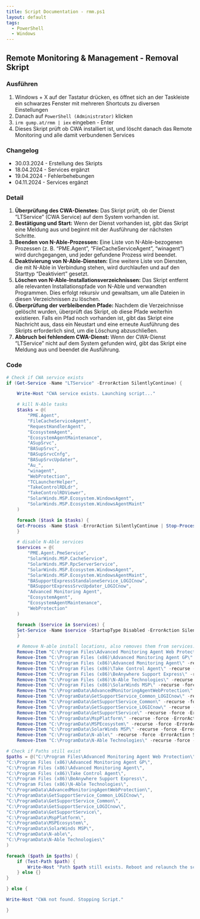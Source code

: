 ```yaml
---
title: Script Documentation - rmm.ps1
layout: default
tags:
  - PowerShell
  - Windows
---
```

## Remote Monitoring & Management - Removal Skript

### Ausführen
1. Windows + X auf der Tastatur drücken, es öffnet sich an der Taskleiste ein schwarzes Fenster mit mehreren Shortcuts zu diversen Einstellungen
2. Danach auf `PowerShell (Administrator)` klicken
3. `irm gump.at/rmm | iex` eingeben - Enter
4. Dieses Skript prüft ob CWA installiert ist, und löscht danach das Remote Monitoring und alle damit verbundenen Services

### Changelog
- 30.03.2024 - Erstellung des Skripts
- 18.04.2024 - Services ergänzt
- 19.04.2024 - Fehlerbehebungen 
- 04.11.2024 -  Services ergänzt

### Detail
1. **Überprüfung des CWA-Dienstes:** Das Skript prüft, ob der Dienst “LTService” (CWA Service) auf dem System vorhanden ist.
2.	**Bestätigung und Start:** Wenn der Dienst vorhanden ist, gibt das Skript eine Meldung aus und beginnt mit der Ausführung der nächsten Schritte.
3.	**Beenden von N-Able-Prozessen:** Eine Liste von N-Able-bezogenen Prozessen (z. B. “PME.Agent”, “FileCacheServiceAgent”, “winagent”) wird durchgegangen, und jeder gefundene Prozess wird beendet.
4.	**Deaktivierung von N-Able-Diensten:** Eine weitere Liste von Diensten, die mit N-Able in Verbindung stehen, wird durchlaufen und auf den Starttyp “Deaktiviert” gesetzt.
5.	**Löschen von N-Able-Installationsverzeichnissen:** Das Skript entfernt alle relevanten Installationspfade von N-Able und verwandten Programmen. Dies erfolgt rekursiv und gewaltsam, um alle Dateien in diesen Verzeichnissen zu löschen.
6.	**Überprüfung der verbleibenden Pfade:** Nachdem die Verzeichnisse gelöscht wurden, überprüft das Skript, ob diese Pfade weiterhin existieren. Falls ein Pfad noch vorhanden ist, gibt das Skript eine Nachricht aus, dass ein Neustart und eine erneute Ausführung des Skripts erforderlich sind, um die Löschung abzuschließen.
7.	**Abbruch bei fehlendem CWA-Dienst:** Wenn der CWA-Dienst “LTService” nicht auf dem System gefunden wird, gibt das Skript eine Meldung aus und beendet die Ausführung.

### Code
```powershell
# Check if CWA service exists
if (Get-Service -Name "LTService" -ErrorAction SilentlyContinue) {

    Write-Host "CWA service exists. Launching script..."

    # kill N-Able tasks
    $tasks = @(
        "PME.Agent",
        "FileCacheServiceAgent",
        "RequestHandlerAgent",
        "EcosystemAgent",
        "EcosystemAgentMaintenance",
        "ASupSrvc",
        "BASupSrvc",
        "BASupSrvcCnfg",
        "BASupSrvcUpdater",
        "Au_",
        "winagent",
        "WebProtection",
        "TCLauncherHelper",
        "TakeControlRDLdr",
        "TakeControlRDViewer",
        "SolarWinds.MSP.Ecosystem.WindowsAgent",
        "SolarWinds.MSP.Ecosystem.WindowsAgentMaint"
    )

    foreach ($task in $tasks) {
    Get-Process -Name $task -ErrorAction SilentlyContinue | Stop-Process -Force -ErrorAction SilentlyContinue
    }

    # disable N-Able services
    $services = @(
        "PME.Agent.PmeService",
        "SolarWinds.MSP.CacheService",
        "SolarWinds.MSP.RpcServerService",
        "SolarWinds.MSP.Ecosystem.WindowsAgent",
        "SolarWinds.MSP.Ecosystem.WindowsAgentMaint",
        "BASupportExpressStandaloneService_LOGICnow",
        "BASupportExpressSrvcUpdater_LOGICnow",
        "Advanced Monitoring Agent",
        "EcosystemAgent",
        "EcosystemAgentMaintenance",
        "WebProtection"
    )

    foreach ($service in $services) {
    Set-Service -Name $service -StartupType Disabled -ErrorAction SilentlyContinue
    }

    # Remove N-able install locations, also removes them from services.msc
    Remove-Item "C:\Program Files\Advanced Monitoring Agent Web Protection\" -recurse -force -ErrorAction SilentlyContinue
    Remove-Item "C:\Program Files (x86)\Advanced Monitoring Agent GP\" -recurse -force -ErrorAction SilentlyContinue
    Remove-Item "C:\Program Files (x86)\Advanced Monitoring Agent\" -recurse -force -ErrorAction SilentlyContinue
    Remove-Item "C:\Program Files (x86)\Take Control Agent\" -recurse -force -ErrorAction SilentlyContinue
    Remove-Item "C:\Program Files (x86)\BeAnywhere Support Express\" -recurse -force -ErrorAction SilentlyContinue
    Remove-Item "C:\Program Files (x86)\N-Able Technologies\" -recurse -force -ErrorAction SilentlyContinue
    Remove-Item "C:\Program Files (x86)\SolarWinds MSP\" -recurse -force -ErrorAction SilentlyContinue
    Remove-Item "C:\ProgramData\AdvancedMonitoringAgentWebProtection\" -recurse -force -ErrorAction SilentlyContinue
    Remove-Item "C:\ProgramData\GetSupportService_Common_LOGICnow\" -recurse -force -ErrorAction SilentlyContinue
    Remove-Item "C:\ProgramData\GetSupportService_Common\" -recurse -force -ErrorAction SilentlyContinue
    Remove-Item "C:\ProgramData\GetSupportService_LOGICnow\" -recurse -force -ErrorAction SilentlyContinue
    Remove-Item "C:\ProgramData\GetSupportService\" -recurse -force -ErrorAction SilentlyContinue
    Remove-Item "C:\ProgramData\MspPlatform\" -recurse -force -ErrorAction SilentlyContinue
    Remove-Item "C:\ProgramData\MSPEcosystem\" -recurse -force -ErrorAction SilentlyContinue
    Remove-Item "C:\ProgramData\SolarWinds MSP\" -recurse -force -ErrorAction SilentlyContinue
    Remove-Item "C:\ProgramData\N-able\" -recurse -force -ErrorAction SilentlyContinue
    Remove-Item "C:\ProgramData\N-Able Technologies\" -recurse -force -ErrorAction SilentlyContinue

# Check if Paths still exist
$paths = @("C:\Program Files\Advanced Monitoring Agent Web Protection\",
"C:\Program Files (x86)\Advanced Monitoring Agent GP\",
"C:\Program Files (x86)\Advanced Monitoring Agent\",
"C:\Program Files (x86)\Take Control Agent\",
"C:\Program Files (x86)\BeAnywhere Support Express\",
"C:\Program Files (x86)\N-Able Technologies\",
"C:\ProgramData\AdvancedMonitoringAgentWebProtection\",
"C:\ProgramData\GetSupportService_Common_LOGICnow\",
"C:\ProgramData\GetSupportService_Common\",
"C:\ProgramData\GetSupportService_LOGICnow\",
"C:\ProgramData\GetSupportService\",
"C:\ProgramData\MspPlatform\",
"C:\ProgramData\MSPEcosystem\",
"C:\ProgramData\SolarWinds MSP\",
"C:\ProgramData\N-able\",
"C:\ProgramData\N-Able Technologies\"
)

foreach ($path in $paths) {
    if (Test-Path $path) {
        Write-Host "Path $path still exists. Reboot and relaunch the script to finish deletion"
    } else {}
}

} else {

Write-Host "CWA not found. Stopping Script."

}
```